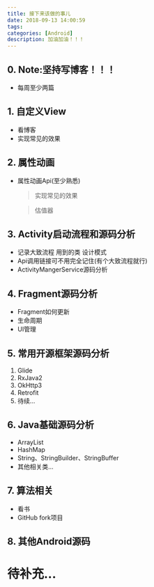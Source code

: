 ```yaml
---
title: 接下来该做的事儿
date: 2018-09-13 14:00:59
tags:
categories: [Android]
description: 加油加油！！！
---
```

## 0. Note:坚持写博客！！！
* 每周至少两篇
<!-- more -->

## 1. 自定义View
* 看博客
* 实现常见的效果

## 2. 属性动画
* 属性动画Api(至少熟悉)

	> 实现常见的效果

	> 估值器

## 3. Activity启动流程和源码分析
* 记录大致流程 用到的类 设计模式 
* Api调用链接可不用完全记住(有个大致流程就行)
* ActivityMangerService源码分析

## 4. Fragment源码分析
* Fragment如何更新
* 生命周期
* UI管理

## 5. 常用开源框架源码分析
1. Glide
2. RxJava2
3. OkHttp3
4. Retrofit
5. 待续...

## 6. Java基础源码分析
* ArrayList
* HashMap
* String、StringBuilder、StringBuffer
* 其他相关类...

## 7. 算法相关
* 看书
* GitHub fork项目

## 8. 其他Android源码
# 待补充...